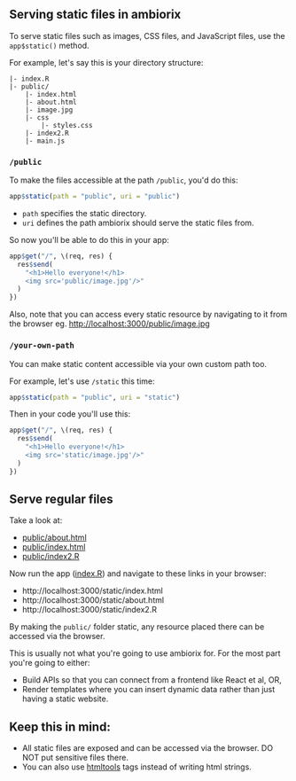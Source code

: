 ## Serving static files in ambiorix

To serve static files such as images, CSS files, and JavaScript
files, use the `app$static()` method.

For example, let's say this is your directory structure:

```
|- index.R
|- public/
    |- index.html
    |- about.html
    |- image.jpg
    |- css
        |- styles.css
    |- index2.R
    |- main.js
```

### `/public`

To make the files accessible at the path `/public`, you'd do this:

```r
app$static(path = "public", uri = "public")
```

- `path` specifies the static directory.
- `uri` defines the path ambiorix should serve the static files from.

So now you'll be able to do this in your app:

```r
app$get("/", \(req, res) {
  res$send(
    "<h1>Hello everyone!</h1>
    <img src='public/image.jpg'/>"
  )
})
```

Also, note that you can access every static resource by navigating to it from the browser eg. [http://localhost:3000/public/image.jpg](http://localhost:3000/public/image.jpg)

### `/your-own-path`

You can make static content accessible via your own custom path too.

For example, let's use `/static` this time:

```r
app$static(path = "public", uri = "static")
```

Then in your code you'll use this:

```r
app$get("/", \(req, res) {
  res$send(
    "<h1>Hello everyone!</h1>
    <img src='static/image.jpg'/>"
  )
})
```

## Serve regular files

Take a look at:
- [public/about.html](public/about.html)
- [public/index.html](public/index.html)
- [public/index2.R](public/index2.R)

Now run the app ([index.R](index.R)) and navigate to these links in your browser:
- http://localhost:3000/static/index.html
- http://localhost:3000/static/about.html
- http://localhost:3000/static/index2.R

By making the `public/` folder static, any resource placed there can be
accessed via the browser.

This is usually not what you're going to use ambiorix for. For
the most part you're going to either:
- Build APIs so that you can connect from a frontend like React et al, OR,
- Render templates where you can insert dynamic data rather than just having a static website.

## Keep this in mind:

- All static files are exposed and can be accessed via the browser. DO NOT put sensitive files there.
- You can also use [htmltools](https://rstudio.github.io/htmltools/index.html) tags instead of writing html strings.
